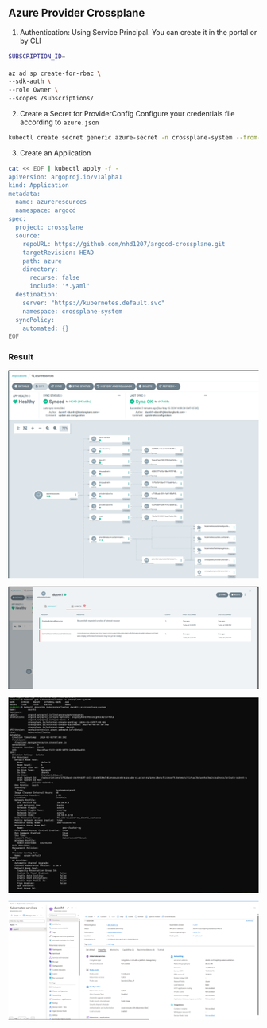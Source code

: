 ## Azure Provider Crossplane

1. Authentication: 
Using Service Principal. You can create it in the portal or by CLI

```bash
SUBSCRIPTION_ID=

az ad sp create-for-rbac \
--sdk-auth \
--role Owner \
--scopes /subscriptions/
```

2. Create a Secret for ProviderConfig
Configure your credentials file according to `azure.json`

```bash
kubectl create secret generic azure-secret -n crossplane-system --from-file=creds=azure.json
```

3. Create an Application
```bash
cat << EOF | kubectl apply -f - 
apiVersion: argoproj.io/v1alpha1
kind: Application
metadata:
  name: azureresources
  namespace: argocd
spec:
  project: crossplane
  source:
    repoURL: https://github.com/nhd1207/argocd-crossplane.git
    targetRevision: HEAD
    path: azure
    directory:
      recurse: false
      include: '*.yaml'
  destination:
    server: "https://kubernetes.default.svc"
    namespace: crossplane-system
  syncPolicy:
    automated: {}
EOF
```


### Result

![ArgoCD Azure Resources Applciation](./asset/image.png)


![Kubernetes as a CRD](./asset/KubernetesResource.png)


![KubernetesCluster detail](./asset/KubernetesClusterInDetail.png)


![Deployed Kubernetes by Crossplane](./asset/AzureAKS.png)


